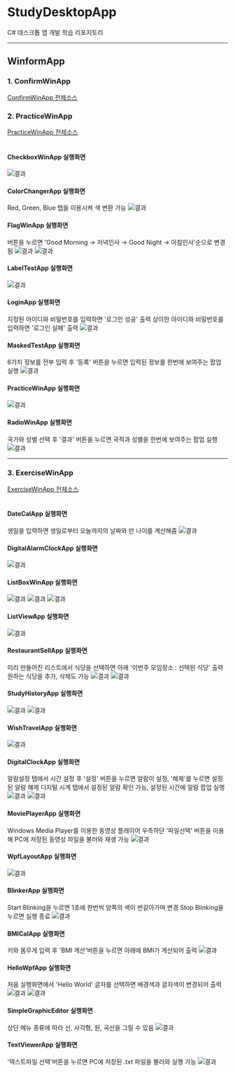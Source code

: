 # StudyDesktopApp
C# 데스크톱 앱 개발 학습 리포지토리


-------------------------------------
## WinformApp
### 1. ConfirmWinApp
[ConfirmWinApp 전체소스](https://github.com/taekyom/StudyDesktopApp/tree/main/WinformApp/ConfirmWinApp)

### 2. PracticeWinApp
[PracticeWinApp 전체소스](https://github.com/taekyom/StudyDesktopApp/tree/main/WinformApp/PracticeWinApp)</br></br>

#### CheckboxWinApp 실행화면</br>
![결과](https://github.com/taekyom/StudyDesktopApp/blob/main/WinformApp/ref_images/checkboxwinapp.JPG "실행화면") 
#### ColorChangerApp 실행화면</br>
Red, Green, Blue 탭을 이용시켜 색 변환 가능
![결과](https://github.com/taekyom/StudyDesktopApp/blob/main/WinformApp/ref_images/colorchangerapp.JPG "실행화면") 
#### FlagWinApp 실행화면</br>
버튼을 누르면 'Good Morning → 저녁인사 → Good Night → 아침인사'순으로 변경됨
![결과](https://github.com/taekyom/StudyDesktopApp/blob/main/WinformApp/ref_images/flagwinapp1.JPG "실행화면1")
![결과](https://github.com/taekyom/StudyDesktopApp/blob/main/WinformApp/ref_images/flagwinapp2.JPG "실행화면2") 
#### LabelTestApp 실행화면</br>
![결과](https://github.com/taekyom/StudyDesktopApp/blob/main/WinformApp/ref_images/labletestapp.JPG "실행화면") 
#### LoginApp 실행화면</br>
지정된 아이디와 비밀번호를 입력하면 '로그인 성공' 출력
상이한 아이디와 비밀번호를 입력하면 '로그인 실패' 출력
![결과](https://github.com/taekyom/StudyDesktopApp/blob/main/WinformApp/ref_images/loginapp.JPG "실행화면") 
#### MaskedTestApp 실행화면</br>
6가지 정보를 전부 입력 후 '등록' 버튼을 누르면 입력된 정보를 한번에 보여주는 팝업 실행
![결과](https://github.com/taekyom/StudyDesktopApp/blob/main/WinformApp/ref_images/maskedtestapp.JPG "실행화면") 
#### PracticeWinApp 실행화면</br>
![결과](https://github.com/taekyom/StudyDesktopApp/blob/main/WinformApp/ref_images/practicewinapp.JPG "실행화면") 
#### RadioWinApp 실행화면</br>
국가와 성별 선택 후 '결과' 버튼을 누르면 국적과 성별을 한번에 보여주는 팝업 실행
![결과](https://github.com/taekyom/StudyDesktopApp/blob/main/WinformApp/ref_images/radiowinapp.JPG "실행화면") 

-------------------------------------
### 3. ExerciseWinApp
[ExerciseWinApp 전체소스](https://github.com/taekyom/StudyDesktopApp/tree/main/WinformApp/ExerciseWinApp)</br></br>

#### DateCalApp 실행화면</br>
생일을 입력하면 생일로부터 오늘까지의 날짜와 만 나이를 계산해줌
![결과](https://github.com/taekyom/StudyDesktopApp/blob/main/WinformApp/ref_images/datecalapp.JPG "실행화면")
#### DigitalAlarmClockApp 실행화면</br>
![결과](https://github.com/taekyom/StudyDesktopApp/blob/main/WinformApp/ref_images/digitalclockapp.JPG "실행화면")
#### ListBoxWinApp 실행화면</br>
![결과](https://github.com/taekyom/StudyDesktopApp/blob/main/WinformApp/ref_images/listboxapp1.JPG "실행화면1")
![결과](https://github.com/taekyom/StudyDesktopApp/blob/main/WinformApp/ref_images/listboxapp2.JPG "실행화면2")
![결과](https://github.com/taekyom/StudyDesktopApp/blob/main/WinformApp/ref_images/listboxapp3.JPG "실행화면3")
#### ListViewApp 실행화면</br>
![결과](https://github.com/taekyom/StudyDesktopApp/blob/main/WinformApp/ref_images/listviewapp.JPG "실행화면")
#### RestaurantSellApp 실행화면</br>
미리 만들어진 리스트에서 식당을 선택하면 아래 '이번주 모임장소 : 선택된 식당' 출력
원하는 식당을 추가, 삭제도 가능
![결과](https://github.com/taekyom/StudyDesktopApp/blob/main/WinformApp/ref_images/restaurantsellapp1.JPG "실행화면1")
![결과](https://github.com/taekyom/StudyDesktopApp/blob/main/WinformApp/ref_images/restaurantsellapp2.JPG "실행화면2")
#### StudyHistoryApp 실행화면</br>
![결과](https://github.com/taekyom/StudyDesktopApp/blob/main/WinformApp/ref_images/studyhistoyapp1.JPG "실행화면1")
![결과](https://github.com/taekyom/StudyDesktopApp/blob/main/WinformApp/ref_images/studyhistoyapp2.JPG "실행화면2")
#### WishTravelApp 실행화면</br>
![결과](https://github.com/taekyom/StudyDesktopApp/blob/main/WinformApp/ref_images/wishtravelapp.JPG "실행화면")
#### DigitalClockApp 실행화면</br>
알람설정 탭에서 시간 설정 후 '설정' 버튼을 누르면 알람이 설정, '해제'를 누르면 설정된 알람 해제
디지털 시계 탭에서 설정된 알람 확인 가능, 설정된 시간에 알람 팝업 실행
![결과](https://github.com/taekyom/StudyDesktopApp/blob/main/WinformApp/ref_images/digitalalarmclockapp1.JPG "실행화면1")
![결과](https://github.com/taekyom/StudyDesktopApp/blob/main/WinformApp/ref_images/digitalalarmclockapp2.JPG "실행화면2")
#### MoviePlayerApp 실행화면</br>
Windows Media Player를 이용한 동영상 플레이어
우측하단 '파일선택' 버튼을 이용해 PC에 저장된 동영상 파일을 불러와 재생 가능
![결과](https://github.com/taekyom/StudyDesktopApp/blob/main/WinformApp/ref_images/movieplayerapp.JPG "실행화면")
#### WpfLayoutApp 실행화면</br>
![결과](https://github.com/taekyom/StudyDesktopApp/blob/main/WinformApp/ref_images/wpflayoutapp.JPG "실행화면")
#### BlinkerApp 실행화면</br>
Start Blinking을 누르면 1초에 한번씩 양쪽의 색이 번갈아가며 변경
Stop Blinking을 누르면 실행 종료
![결과](https://github.com/taekyom/StudyDesktopApp/blob/main/WinformApp/ref_images/blinkerapp.JPG "실행화면")
#### BMICalApp 실행화면</br>
키와 몸무게 입력 후 'BMI 계산'버튼을 누르면 아래에 BMI가 계산되어 출력
![결과](https://github.com/taekyom/StudyDesktopApp/blob/main/WinformApp/ref_images/bmicalapp.JPG "실행화면")
#### HelloWpfApp 실행화면</br>
처음 실행화면에서 'Hello World' 글자를 선택하면 배경색과 글자색이 변경되어 출력
![결과](https://github.com/taekyom/StudyDesktopApp/blob/main/WinformApp/ref_images/hellowpfapp1.JPG "실행화면1")
![결과](https://github.com/taekyom/StudyDesktopApp/blob/main/WinformApp/ref_images/hellowpfapp2.JPG "실행화면1")
#### SimpleGraphicEditor 실행화면</br>
상단 메뉴 종류에 따라 선, 사각형, 원, 곡선을 그릴 수 있음
![결과](https://github.com/taekyom/StudyDesktopApp/blob/main/WinformApp/ref_images/simplegraphiceditor.JPG "실행화면")
#### TextViewerApp 실행화면</br>
'텍스트파일 선택'버튼을 누르면 PC에 저장된 .txt 파일을 불러와 실행 가능
![결과](https://github.com/taekyom/StudyDesktopApp/blob/main/WinformApp/ref_images/textviewerapp.JPG "실행화면")

